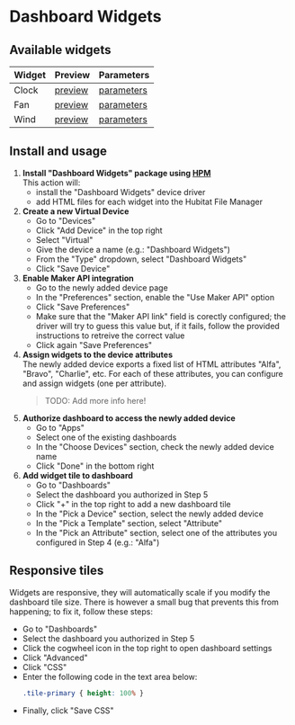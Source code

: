 # Dashboard Widgets

## Available widgets

| Widget | Preview | Parameters |
|--------|---------|------------|
| Clock | [preview](https://dan-danache.github.io/hubitat/dashboard-widgets-driver/widgets/clock.html) | [parameters](https://github.com/dan-danache/hubitat/blob/main/dashboard-widgets-driver/widgets/clock.html) |
| Fan | [preview](https://dan-danache.github.io/hubitat/dashboard-widgets-driver/widgets/fan.html) | [parameters](https://github.com/dan-danache/hubitat/blob/main/dashboard-widgets-driver/widgets/fan.html) |
| Wind | [preview](https://dan-danache.github.io/hubitat/dashboard-widgets-driver/widgets/wind.html) | [parameters](https://github.com/dan-danache/hubitat/blob/main/dashboard-widgets-driver/widgets/wind.html) |

## Install and usage
1. **Install "Dashboard Widgets" package using [HPM](https://hubitatpackagemanager.hubitatcommunity.com/)**\
   This action will:
   * install the "Dashboard Widgets" device driver
   * add HTML files for each widget into the Hubitat File Manager
3. **Create a new Virtual Device**
   * Go to "Devices"
   * Click "Add Device" in the top right
   * Select "Virtual"
   * Give the device a name (e.g.: "Dashboard Widgets")
   * From the "Type" dropdown, select "Dashboard Widgets"
   * Click "Save Device"
4. **Enable Maker API integration**
   * Go to the newly added device page
   * In the "Preferences" section, enable the "Use Maker API" option
   * Click "Save Preferences"
   * Make sure that the "Maker API link" field is corectly configured; the driver will try to guess this value but, if it fails, follow the provided instructions to retreive the correct value
   * Click again "Save Preferences"
5. **Assign widgets to the device attributes**\
   The newly added device exports a fixed list of HTML attributes "Alfa", "Bravo", "Charlie", etc. For each of these attributes, you can configure and assign widgets (one per attribute).
   > TODO: Add more info here!
6. **Authorize dashboard to access the newly added device**
   * Go to "Apps"
   * Select one of the existing dashboards
   * In the "Choose Devices" section, check the newly added device name
   * Click "Done" in the bottom right
7. **Add widget tile to dashboard**
   * Go to "Dashboards"
   * Select the dashboard you authorized in Step 5
   * Click "+" in the top right to add a new dashboard tile
   * In the "Pick a Device" section, select the newly added device
   * In the "Pick a Template" section, select "Attribute"
   * In the "Pick an Attribute" section, select one of the attributes you configured in Step 4 (e.g.: "Alfa")
  
## Responsive tiles
Widgets are responsive, they will automatically scale if you modify the dashboard tile size. There is however a small bug that prevents this from happening; to fix it, follow these steps:
* Go to "Dashboards"
* Select the dashboard you authorized in Step 5
* Click the cogwheel icon in the top right to open dashboard settings
* Click "Advanced"
* Click "CSS"
* Enter the following code in the text area below:
  ```css
  .tile-primary { height: 100% }
  ```
* Finally, click "Save CSS"

